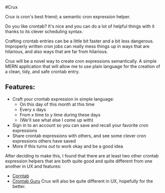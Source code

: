 #Crux

Crux is cron's best friend; a semantic cron expression helper.

Do you like crontab? It's nice and you can do a lot of helpful things with it thanks to its clever scheduling syntax.

Crafting crontab entries can be a little bit faster and a bit less dangerous. Improperly written cron jobs can really mess things up in ways that are hilarious, and also ways that are far from hilarious.

Crux will be a novel way to create cron expressions semantically. A simple MERN application that will allow me to use plain language for the creation of a clean, tidy, and safe crontab entry.

## Features:
- Craft your crontab expression in simple language:
  - On this day of this month at this time
  - Every x days
  - From x time to y time during these days
  - (We'll see what else I come up with)
- Sign in to an account so you can save and recall your favorite cron expressions
- Share crontab expressions with others, and see some clever cron expressions others have saved
- More if this turns out to work okay and be a good idea

After deciding to make this, I found that there are at least two other crontab expression helpers that are both quite good and quite different from one another in UX and features:
- [Corntab](http://corntab.com)
- [Crontab Guru](https://crontab.guru)
Crux will also be quite different in UX, hopefully for the better.
